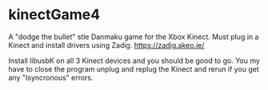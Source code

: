 # kinectGame4
 
A "dodge the bullet" stle Danmaku game for the Xbox Kinect. Must plug in a Kinect and install drivers using Zadig.
https://zadig.akeo.ie/

Install libusbK on all 3 Kinect devices and you should be good to go. You my have to close the program unplug and replug the Kinect and rerun if you get any "Isyncronous" errors.
